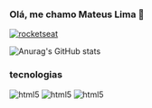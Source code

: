### Olá, me chamo Mateus Lima 🏇

[![rocketseat](https://img.shields.io/badge/LinkedIn-0077B5?style=for-the-badge&logo=linkedin&logoColor=white)](https://www.linkedin.com/in/mateus-lima-0b3b82236/)

![Anurag's GitHub stats](https://github-readme-stats.vercel.app/api?username=MateusLaurindo&show_icons=true&theme=radical)

### tecnologias

<div style="display: inline_block">
   <img aling='center' alt='html5' src="https://img.shields.io/badge/CSS-239120?&style=for-the-badge&logo=css3&logoColor=white" >
   <img aling='center' alt='html5' src="https://img.shields.io/badge/HTML-239120?style=for-the-badge&logo=html5&logoColor=white" >
   <img aling='center' alt='html5' src="https://img.shields.io/badge/JavaScript-323330?style=for-the-badge&logo=javascript&logoColor=F7DF1E" >
</div>
